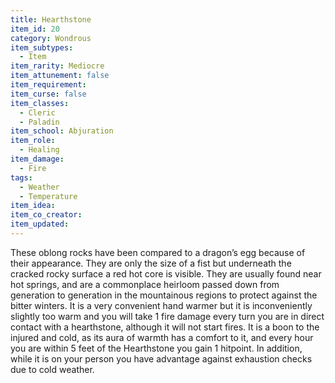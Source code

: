 ```yaml
---
title: Hearthstone
item_id: 20
category: Wondrous
item_subtypes:
  - Item
item_rarity: Mediocre
item_attunement: false
item_requirement:
item_curse: false
item_classes:
  - Cleric
  - Paladin
item_school: Abjuration
item_role:
  - Healing
item_damage:
  - Fire
tags:
  - Weather
  - Temperature
item_idea:
item_co_creator:
item_updated:
---
```


These oblong rocks have been compared to a dragon’s egg because of their appearance. They are only the size of a fist but underneath the cracked rocky surface a red hot core is visible. They are usually found near hot springs, and are a commonplace heirloom passed down from generation to generation in the mountainous regions to protect against the bitter winters.
It is a very convenient hand warmer but it is inconveniently slightly too warm and you will take 1 fire damage every turn you are in direct contact with a hearthstone, although it will not start fires.
It is a boon to the injured and cold, as its aura of warmth has a comfort to it, and every hour you are within 5 feet of the Hearthstone you gain 1 hitpoint. In addition, while it is on your person you have advantage against exhaustion checks due to cold weather.
